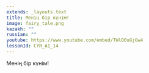 ```yaml
---
extends: _layouts.text
title: Менің бір күнім!
image: fairy_tale.png
kazakh: ""
russian: ""
youtube: https://www.youtube.com/embed/TWlD0uGjGw4
lessonId: CYR_A1_14
---
```

Менің бір күнім!